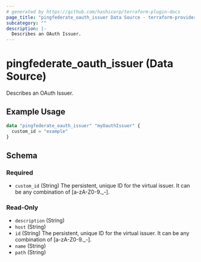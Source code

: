 ```yaml
---
# generated by https://github.com/hashicorp/terraform-plugin-docs
page_title: "pingfederate_oauth_issuer Data Source - terraform-provider-pingfederate"
subcategory: ""
description: |-
  Describes an OAuth Issuer.
---
```


# pingfederate_oauth_issuer (Data Source)

Describes an OAuth Issuer.

## Example Usage

```terraform
data "pingfederate_oauth_issuer" "myOauthIssuer" {
  custom_id = "example"
}
```

<!-- schema generated by tfplugindocs -->
## Schema

### Required

- `custom_id` (String) The persistent, unique ID for the virtual issuer. It can be any combination of [a-zA-Z0-9._-].

### Read-Only

- `description` (String)
- `host` (String)
- `id` (String) The persistent, unique ID for the virtual issuer. It can be any combination of [a-zA-Z0-9._-].
- `name` (String)
- `path` (String)
